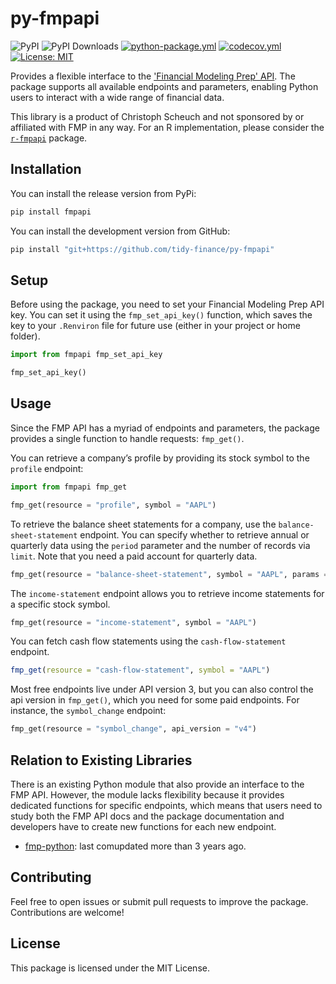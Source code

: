 # py-fmpapi
![PyPI](https://img.shields.io/pypi/v/fmpapi?label=pypi%20package)
![PyPI Downloads](https://img.shields.io/pypi/dm/fmpapi)
[![python-package.yml](https://github.com/tidy-finance/py-fmpapi/actions/workflows/python-package.yml/badge.svg)](https://github.com/tidy-finance/py-fmpapi/actions/workflows/python-package.yml)
[![codecov.yml](https://codecov.io/gh/tidy-finance/py-fmpapi/graph/badge.svg)](https://app.codecov.io/gh/tidy-finance/py-fmpapi)
[![License:
MIT](https://img.shields.io/badge/License-MIT-yellow.svg)](https://opensource.org/licenses/MIT)

Provides a flexible interface to the ['Financial Modeling Prep' API](https://site.financialmodelingprep.com/developer/docs). The package supports all available endpoints and parameters, enabling Python users to interact with a wide range of financial data.

This library is a product of Christoph Scheuch and not sponsored by or affiliated with FMP in any way. For an R implementation, please consider the [`r-fmpapi`](https://github.com/tidy-finance/r-fmpapi) package.

## Installation

You can install the release version from PyPi: 

```python
pip install fmpapi
```

You can install the development version from GitHub:

```python
pip install "git+https://github.com/tidy-finance/py-fmpapi"
```

## Setup

Before using the package, you need to set your Financial Modeling Prep API key. You can set it using the `fmp_set_api_key()` function, which saves the key to your `.Renviron` file for future use (either in your project or home folder).

```python
import from fmpapi fmp_set_api_key

fmp_set_api_key()
```

## Usage

Since the FMP API has a myriad of endpoints and parameters, the package provides a single function to handle requests: `fmp_get()`.

You can retrieve a company’s profile by providing its stock symbol to the `profile` endpoint:

```python
import from fmpapi fmp_get

fmp_get(resource = "profile", symbol = "AAPL")
```

To retrieve the balance sheet statements for a company, use the `balance-sheet-statement` endpoint. You can specify whether to retrieve annual or quarterly data using the `period` parameter and the number of records via `limit`. Note that you need a paid account for quarterly data. 

```python
fmp_get(resource = "balance-sheet-statement", symbol = "AAPL", params = {"period": "annual", "limit": 5})
```

The `income-statement` endpoint allows you to retrieve income statements for a specific stock symbol. 

```python
fmp_get(resource = "income-statement", symbol = "AAPL")
```

You can fetch cash flow statements using the `cash-flow-statement` endpoint.

```r
fmp_get(resource = "cash-flow-statement", symbol = "AAPL")
```

Most free endpoints live under API version 3, but you can also control the api version in `fmp_get()`, which you need for some paid endpoints. For instance, the `symbol_change` endpoint:

```python
fmp_get(resource = "symbol_change", api_version = "v4")
```

## Relation to Existing Libraries

There is an existing Python module that also provide an interface to the FMP API. However, the module lacks flexibility because it provides dedicated functions for specific endpoints, which means that users need to study both the FMP API docs and the package documentation and developers have to create new functions for each new endpoint. 

- [fmp-python](https://pypi.org/project/fmp-python/): last comupdated more than 3 years ago. 

## Contributing

Feel free to open issues or submit pull requests to improve the package. Contributions are welcome!

## License

This package is licensed under the MIT License.